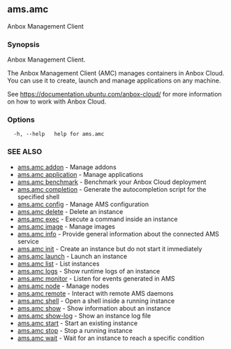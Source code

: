 ## ams.amc

Anbox Management Client

### Synopsis

Anbox Management Client.

The Anbox Management Client (AMC) manages containers in Anbox Cloud.
You can use it to create, launch and manage applications on any machine.

See https://documentation.ubuntu.com/anbox-cloud/ for more information on how to work
with Anbox Cloud.

### Options

```
  -h, --help   help for ams.amc
```

### SEE ALSO

* [ams.amc addon](ams.amc_addon.md)	 - Manage addons
* [ams.amc application](ams.amc_application.md)	 - Manage applications
* [ams.amc benchmark](ams.amc_benchmark.md)	 - Benchmark your Anbox Cloud deployment
* [ams.amc completion](ams.amc_completion.md)	 - Generate the autocompletion script for the specified shell
* [ams.amc config](ams.amc_config.md)	 - Manage AMS configuration
* [ams.amc delete](ams.amc_delete.md)	 - Delete an instance
* [ams.amc exec](ams.amc_exec.md)	 - Execute a command inside an instance
* [ams.amc image](ams.amc_image.md)	 - Manage images
* [ams.amc info](ams.amc_info.md)	 - Provide general information about the connected AMS service
* [ams.amc init](ams.amc_init.md)	 - Create an instance but do not start it immediately
* [ams.amc launch](ams.amc_launch.md)	 - Launch an instance
* [ams.amc list](ams.amc_list.md)	 - List instances
* [ams.amc logs](ams.amc_logs.md)	 - Show runtime logs of an instance
* [ams.amc monitor](ams.amc_monitor.md)	 - Listen for events generated in AMS
* [ams.amc node](ams.amc_node.md)	 - Manage nodes
* [ams.amc remote](ams.amc_remote.md)	 - Interact with remote AMS daemons
* [ams.amc shell](ams.amc_shell.md)	 - Open a shell inside a running instance
* [ams.amc show](ams.amc_show.md)	 - Show information about an instance
* [ams.amc show-log](ams.amc_show-log.md)	 - Show an instance log file
* [ams.amc start](ams.amc_start.md)	 - Start an existing instance
* [ams.amc stop](ams.amc_stop.md)	 - Stop a running instance
* [ams.amc wait](ams.amc_wait.md)	 - Wait for an instance to reach a specific condition

